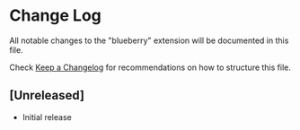 # Change Log

All notable changes to the "blueberry" extension will be documented in this file.

Check [Keep a Changelog](http://keepachangelog.com/) for recommendations on how to structure this file.

## [Unreleased]

- Initial release
